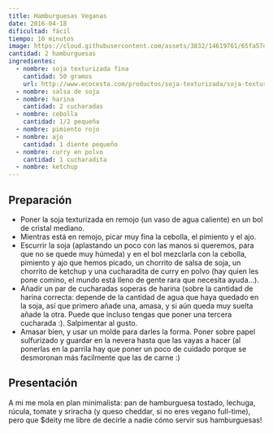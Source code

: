 ```yaml
---
title: Hamburguesas Veganas
date: 2016-04-18
dificultad: fácil
tiempo: 10 minutos
image: https://cloud.githubusercontent.com/assets/3832/14619761/65fa57ec-05b9-11e6-9474-55c0e32d9f94.jpg
cantidad: 2 hamburguesas
ingredientes:
  - nombre: soja texturizada fina
    cantidad: 50 gramos
    url: http://www.ecocesta.com/productos/soja-texturizada/soja-texturizada-fina
  - nombre: salsa de soja
  - nombre: harina
    cantidad: 2 cucharadas
  - nombre: cebolla
    cantidad: 1/2 pequeña
  - nombre: pimiento rojo
  - nombre: ajo
    cantidad: 1 diente pequeño
  - nombre: curry en polvo
    cantidad: 1 cucharadita
  - nombre: ketchup
---
```


## Preparación

- Poner la soja texturizada en remojo (un vaso de agua caliente) en un bol de cristal mediano.
- Mientras está en remojo, picar muy fina la cebolla, el pimiento y el ajo.
- Escurrir la soja (aplastando un poco con las manos si queremos, para que no se quede muy húmeda) y en el bol mezclarla con la cebolla, pimiento y ajo que hemos picado, un chorrito de salsa de soja, un chorrito de ketchup y una cucharadita de curry en polvo (hay quien les pone comino, el mundo está lleno de gente rara que necesita ayuda…).
- Añadir un par de cucharadas soperas de harina (sobre la cantidad de harina correcta: depende de la cantidad de agua que haya quedado en la soja, así que primero añade una, amasa, y si aún queda muy suelta añade la otra. Puede que incluso tengas que poner una tercera cucharada :). Salpimentar al gusto.
- Amasar bien, y usar un molde para darles la forma. Poner sobre papel sulfurizado y guardar en la nevera hasta que las vayas a hacer (al ponerlas en la parrila hay que poner un poco de cuidado porque se desmoronan más facilmente que las de carne :)

## Presentación

A mi me mola en plan minimalista: pan de hamburguesa tostado, lechuga, rúcula, tomate y sriracha (y queso cheddar, si no eres vegano full-time), pero que $deity me libre de decirle a nadie cómo servir sus hamburguesas!
